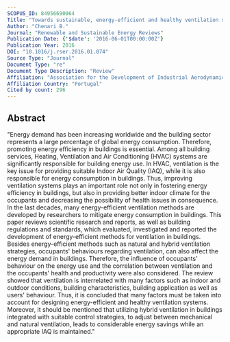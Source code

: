 ```yaml
---
SCOPUS_ID: 84956690064
Title: "Towards sustainable, energy-efficient and healthy ventilation strategies in buildings: A review"
Author: "Chenari B."
Journal: "Renewable and Sustainable Energy Reviews"
Publication Date: {'$date': '2016-06-01T00:00:00Z'}
Publication Year: 2016
DOI: "10.1016/j.rser.2016.01.074"
Source Type: "Journal"
Document Type: "re"
Document Type Description: "Review"
Affiliation: "Association for the Development of Industrial Aerodynamic"
Affiliation Country: "Portugal"
Cited by count: 296
---
```


## Abstract
"Energy demand has been increasing worldwide and the building sector represents a large percentage of global energy consumption. Therefore, promoting energy efficiency in buildings is essential. Among all building services, Heating, Ventilation and Air Conditioning (HVAC) systems are significantly responsible for building energy use. In HVAC, ventilation is the key issue for providing suitable Indoor Air Quality (IAQ), while it is also responsible for energy consumption in buildings. Thus, improving ventilation systems plays an important role not only in fostering energy efficiency in buildings, but also in providing better indoor climate for the occupants and decreasing the possibility of health issues in consequence. In the last decades, many energy-efficient ventilation methods are developed by researchers to mitigate energy consumption in buildings. This paper reviews scientific research and reports, as well as building regulations and standards, which evaluated, investigated and reported the development of energy-efficient methods for ventilation in buildings. Besides energy-efficient methods such as natural and hybrid ventilation strategies, occupants' behaviours regarding ventilation, can also affect the energy demand in buildings. Therefore, the influence of occupants' behaviour on the energy use and the correlation between ventilation and the occupants' health and productivity were also considered. The review showed that ventilation is interrelated with many factors such as indoor and outdoor conditions, building characteristics, building application as well as users' behaviour. Thus, it is concluded that many factors must be taken into account for designing energy-efficient and healthy ventilation systems. Moreover, it should be mentioned that utilizing hybrid ventilation in buildings integrated with suitable control strategies, to adjust between mechanical and natural ventilation, leads to considerable energy savings while an appropriate IAQ is maintained."
